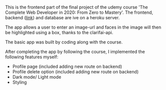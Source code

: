 This is the frontend part of the final project of the udemy course 'The Complete Web Developer in 2020: From Zero to Mastery'.
The frontend, backend ([link](https://github.com/LaszloWa/face-detection-app-backend)) and database are ive on a heroku server.

The app allows a user to enter an image-url and faces in the image will then be highlighted using a box, thanks to the clarifai-api.

The basic app was built by coding along with the course.

After completing the app by following the course, I implemented the following features myself:
- Profile page (included adding new route on backend)
- Profile delete option (included adding new route on backend)
- Dark mode/ Light mode
- Styling
